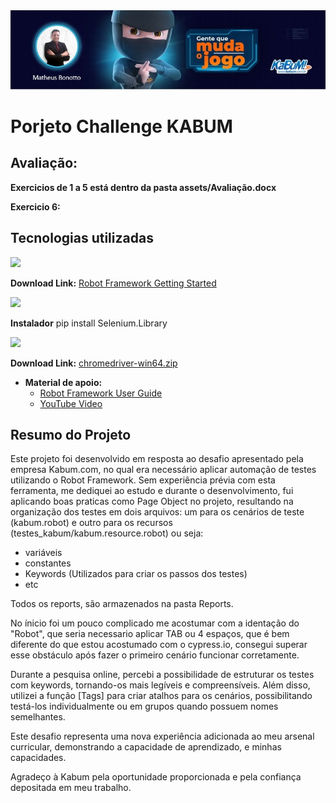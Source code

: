 <img src="./assets/header.png"/>

# Porjeto Challenge KABUM

## Avaliação:
**Exercicios de 1 a 5 está dentro da pasta assets/Avaliação.docx**

**Exercicio 6:**

## Tecnologias utilizadas
<div><img src="https://img.shields.io/badge/-robot framework-black?style=for-the-badge&logo=robotframework&logoColor=white"></div> 

**Download Link:** [Robot Framework Getting Started](https://robotframework.org/?tab=1#getting-started)

<div><img src="https://img.shields.io/badge/-Selenium-grey?style=for-the-badge&logo=Selenium&logoColor=white"></div> 

**Instalador** pip install Selenium.Library

<div><img src="https://img.shields.io/badge/-Chrome Web Drivre-blue?style=for-the-badge&logo=google-chrome&logoColor=white"></div> 

**Download Link:**
[chromedriver-win64.zip](https://edgedl.me.gvt1.com/edgedl/chrome/chrome-for-testing/117.0.5938.132/win64/chromedriver-win64.zip)

- **Material de apoio:**
  - [Robot Framework User Guide](https://robotframework.org/robotframework/latest/RobotFrameworkUserGuide.html)
  - [YouTube Video](https://www.youtube.com/watch?v=xoQwtceO-eI)

## Resumo do Projeto
Este projeto foi desenvolvido em resposta ao desafio apresentado pela empresa Kabum.com, no qual era necessário aplicar automação de testes utilizando o Robot Framework.
Sem experiência prévia com esta ferramenta, me dediquei ao estudo e durante o desenvolvimento, fui aplicando boas praticas como Page Object no projeto, resultando na organização dos testes em dois arquivos: um para os cenários de teste (kabum.robot)
e outro para os recursos (testes_kabum/kabum.resource.robot) ou seja:
- variáveis
- constantes
- Keywords (Utilizados para criar os passos dos testes)
- etc

Todos os reports, são armazenados na pasta Reports.

No ínicio foi um pouco complicado me acostumar com a identação do "Robot", que seria necessario aplicar TAB ou 4 espaços, que é bem diferente do que estou acostumado com o cypress.io,
consegui superar esse obstáculo após fazer o primeiro cenário funcionar corretamente.

Durante a pesquisa online, percebi a possibilidade de estruturar os testes com keywords, tornando-os mais legíveis e compreensíveis. Além disso, utilizei a função [Tags] para criar atalhos para os cenários, possibilitando testá-los individualmente ou em grupos quando possuem nomes semelhantes.

Este desafio representa uma nova experiência adicionada ao meu arsenal curricular, demonstrando a capacidade de aprendizado, e minhas capacidades.

Agradeço à Kabum pela oportunidade proporcionada e pela confiança depositada em meu trabalho.
